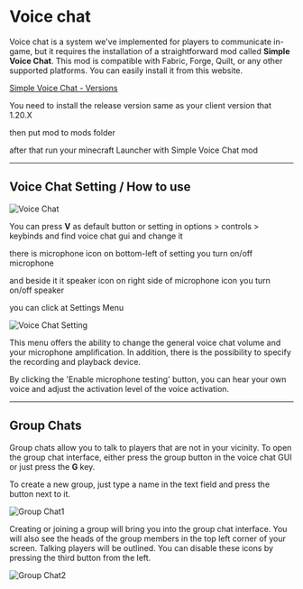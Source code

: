 ﻿# Voice chat

Voice chat is a system we've implemented for players to communicate in-game, but it requires the installation of a straightforward mod called **Simple Voice Chat**. This mod is compatible with Fabric, Forge, Quilt, or any other supported platforms. You can easily install it from this website.

[Simple Voice Chat - Versions](https://modrinth.com/plugin/simple-voice-chat/versions?c=release)

You need to install the release version same as your client version that 1.20.X 

then put mod to mods folder

after that run your minecraft Launcher with Simple Voice Chat mod

---

## Voice Chat Setting / How to use

![Voice Chat](/img/doc/quality_of_life/voiceChat/voiceChat.png)

You can press **V** as default button or setting in options > controls > keybinds and find voice chat gui and change it

there is microphone icon on bottom-left of setting you turn on/off microphone

and beside it it speaker icon on right side of microphone icon you turn on/off speaker

you can click at Settings Menu

![Voice Chat Setting](/img/doc/quality_of_life/voiceChat/vcSetting.png)

This menu offers the ability to change the general voice chat volume and your microphone amplification. In addition, there is the possibility to specify the recording and playback device.

By clicking the 'Enable microphone testing' button, you can hear your own voice and adjust the activation level of the voice activation.

---

## Group Chats

Group chats allow you to talk to players that are not in your vicinity. To open the group chat interface, either press the group button in the voice chat GUI or just press the **G** key.

To create a new group, just type a name in the text field and press the button next to it.

![Group Chat1](/img/doc/quality_of_life/voiceChat/vcGroupChat1.png)

Creating or joining a group will bring you into the group chat interface. You will also see the heads of the group members in the top left corner of your screen. Talking players will be outlined. You can disable these icons by pressing the third button from the left.

![Group Chat2](/img/doc/quality_of_life/voiceChat/vcGroupChat2.png)